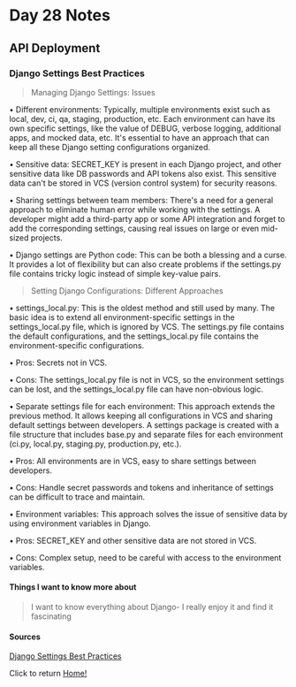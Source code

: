# Day 28 Notes

## API Deployment

### Django Settings Best Practices

> Managing Django Settings: Issues

• Different environments: Typically, multiple environments exist such as local, dev, ci, qa, staging, production, etc. Each environment can have its own specific settings, like the value of DEBUG, verbose logging, additional apps, and mocked data, etc. It's essential to have an approach that can keep all these Django setting configurations organized.

• Sensitive data: SECRET_KEY is present in each Django project, and other sensitive data like DB passwords and API tokens also exist. This sensitive data can't be stored in VCS (version control system) for security reasons.

• Sharing settings between team members: There's a need for a general approach to eliminate human error while working with the settings. A developer might add a third-party app or some API integration and forget to add the corresponding settings, causing real issues on large or even mid-sized projects.

• Django settings are Python code: This can be both a blessing and a curse. It provides a lot of flexibility but can also create problems if the settings.py file contains tricky logic instead of simple key-value pairs.

> Setting Django Configurations: Different Approaches

• settings_local.py: This is the oldest method and still used by many. The basic idea is to extend all environment-specific settings in the settings_local.py file, which is ignored by VCS. The settings.py file contains the default configurations, and the settings_local.py file contains the environment-specific configurations.

  • Pros: Secrets not in VCS.
  
  • Cons: The settings_local.py file is not in VCS, so the environment settings can be lost, and the settings_local.py file can have non-obvious logic.

• Separate settings file for each environment: This approach extends the previous method. It allows keeping all configurations in VCS and sharing default settings between developers. A settings package is created with a file structure that includes base.py and separate files for each environment (ci.py, local.py, staging.py, production.py, etc.).

  • Pros: All environments are in VCS, easy to share settings between developers.
  
  • Cons: Handle secret passwords and tokens and inheritance of settings can be difficult to trace and maintain.

• Environment variables: This approach solves the issue of sensitive data by using environment variables in Django.
  
  • Pros: SECRET_KEY and other sensitive data are not stored in VCS.
  
  • Cons: Complex setup, need to be careful with access to the environment variables.

#### Things I want to know more about

> I want to know everything about Django- I really enjoy it and find it fascinating

#### Sources

[Django Settings Best Practices](https://djangostars.com/blog/configuring-django-settings-best-practices/)

Click to return [Home!](../README.md)
